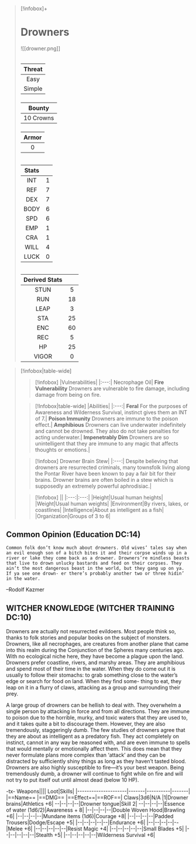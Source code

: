 
>[!infobox]+
># Drowners
>![[drowner.png]]
>###### 
>|Threat|
>|:---:|
>|Easy|
>|Simple|
>##### 
>|Bounty|
>|:---:|
>|10 Crowns|
>#####
>|Armor|
>|:---:|
>|0|
>###### 
>
>|Stats||
>|:---:|:---:|
>|INT|1|
>|REF|7|
>|DEX|7|
>|BODY|6|
>|SPD|6|
>|EMP|1|
>|CRA|1|
>|WILL|4|
>|LUCK|0|
>######
>|Derived Stats||
>|:---:|:---:|
>|STUN|5|
>|RUN|18|
>|LEAP|3|
>|STA|25|
>|ENC|60|
>|REC|5|
>|HP|25|
>|VIGOR|0|

>[!infobox|table-wide]
>>[!infobox]
>>|Vulnerabilities|
>>|:---:|
>>Necrophage Oil|
>>**Fire Vulnerability** Drowners are vulnerable to fire damage, including damage from being on fire.
>
>>[!Infobox|table-wide]
>>|Abilities|
>>|:---:|
>>**Feral** For the purposes of Awareness and Wilderness Survival, instinct gives them an INT of 7.|
>>**Poison Immunity** Drowners are immune to the poison effect.|
>>**Amphibious** Drowners can live underwater indefinitely and cannot be drowned. They also do not take penalties for acting underwater.|
>>**Impenetrably Dim** Drowners are so unintelligent that they are immune to any magic that affects thoughts or emotions.|
>
>>[!infobox]
>>Drowner Brain Stew|
>>|:---:|
>>Despite believing that drowners are resurrected criminals, many townsfolk living along the Pontar River have been known to pay a fair bit for their brains. Drowner brains are often boiled in a stew which is supposedly an extremely powerful aphrodisiac.|
>
>>[!infobox]
>>||
>>|:---:|:---:|
>>|Height|Usual human heights|
>>|Weight|Usual human weights|
>>|Environment|By rivers, lakes, or coastlines|
>>|Intelligence|About as intelligent as a fish|
>>|Organization|Groups of 3 to 6|

## Common Opinion (Education DC:14)
```ad-quote
Common folk don’t know much about drowners. Old wives’ tales say when an evil enough son of a bitch bites it and their corpse winds up in a river or lake they come back as a drowner. Drowners’re mindless beasts that live to drown unlucky bastards and feed on their corpses. They ain’t the most dangerous beast in the world, but they gang up on ya. If ya see one drown- er there’s probably another two or three hidin’ in the water.
```
–Rodolf Kazmer

## WITCHER KNOWLEDGE (WITCHER TRAINING DC:10)

Drowners are actually not resurrected evildoers. Most people think so, thanks to folk stories and popular books on the subject of monsters. Drowners, like all necrophages, are creatures from another plane that came into this realm during the Conjunction of the Spheres many centuries ago. With no ecological niche here, they have become a plague upon the land. Drowners prefer coastline, rivers, and marshy areas. They are amphibious and spend most of their time in the water. When they do come out it is usually to follow their stomachs: to grab something close to the water’s edge or search for food on land. When they find some- thing to eat, they leap on it in a flurry of claws, attacking as a group and surrounding their prey.

A large group of drowners can be hellish to deal with. They overwhelm a single person by attacking in force and from all directions. They are immune to poison due to the horrible, murky, and toxic waters that they are used to, and it takes quite a bit to discourage them. However, they are also tremendously, staggeringly dumb. The few studies of drowners agree that they are about as intelligent as a predatory fish. They act completely on instinct, cannot in any way be reasoned with, and are even immune to spells that would mentally or emotionally affect them. This does mean that they never formulate plans more complex than ‘attack’ and they can be distracted by sufficiently shiny things as long as they haven’t tasted blood. Drowners are also highly susceptible to fire—it’s your best weapon. Being tremendously dumb, a drowner will continue to fight while on fire and will not try to put itself out until almost dead (below 10 HP).

-tx-
Weapons||||                  Loot|Skills|
|---------------------|-------|----------|-------|
|==Name==                      |==DMG==    |==Effect==|==ROF==|
Claws|3d6|N/A    |1|Drowner brains|Athletics +6|
--|--|--|--|Drowner tongue|Skill 2|
--|--|--|--|Essence of water (1d6/2)|Awareness + 8|
|--|--|--|--|Double Woven Hood|Brawling +6|
|--|--|--|--|Mundane items (1d6)|Courage +8|
|--|--|--|--|Padded Trousers|Dodge/Escape +5|
|--|--|--|--|--|Endurance +6|
|--|--|--|--|--|Melee +6|
|--|--|--|--|--|Resist Magic +4|
|--|--|--|--|--|Small Blades +5|
|--|--|--|--|--|Stealth +5|
|--|--|--|--|--|Wilderness Survival +6|